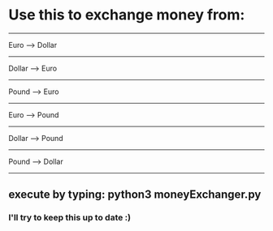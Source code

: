# Use this to exchange money from:

___________________
Euro --> Dollar   
___________________
Dollar --> Euro   
___________________
Pound --> Euro    
___________________
Euro --> Pound    
___________________
Dollar --> Pound  
___________________
Pound --> Dollar  
___________________

## execute by typing: python3 moneyExchanger.py
### I'll try to keep this up to date :)

